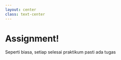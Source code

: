 ```yaml
---
layout: center
class: text-center
---
```


# Assignment!

Seperti biasa, setiap selesai praktikum pasti ada tugas
